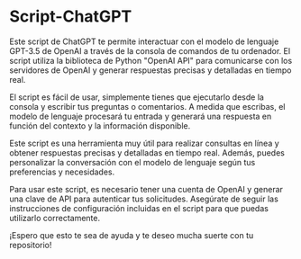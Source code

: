 # Script-ChatGPT

Este script de ChatGPT te permite interactuar con el modelo de lenguaje GPT-3.5 de OpenAI a través de la consola de comandos de tu ordenador. El script utiliza la biblioteca de Python "OpenAI API" para comunicarse con los servidores de OpenAI y generar respuestas precisas y detalladas en tiempo real.

El script es fácil de usar, simplemente tienes que ejecutarlo desde la consola y escribir tus preguntas o comentarios. A medida que escribas, el modelo de lenguaje procesará tu entrada y generará una respuesta en función del contexto y la información disponible.

Este script es una herramienta muy útil para realizar consultas en línea y obtener respuestas precisas y detalladas en tiempo real. Además, puedes personalizar la conversación con el modelo de lenguaje según tus preferencias y necesidades.

Para usar este script, es necesario tener una cuenta de OpenAI y generar una clave de API para autenticar tus solicitudes. Asegúrate de seguir las instrucciones de configuración incluidas en el script para que puedas utilizarlo correctamente.

¡Espero que esto te sea de ayuda y te deseo mucha suerte con tu repositorio!
